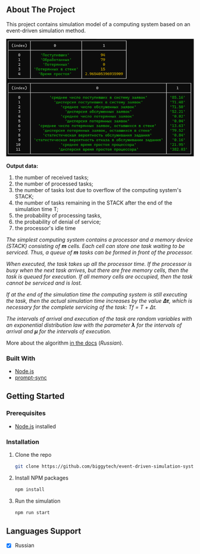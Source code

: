 ## About The Project

This project contains simulation model of a computing system based on an event-driven simulation method.

![example run](./docs/example.png)

**Output data:**
1. the number of received tasks;
2. the number of processed tasks;
3. the number of tasks lost due to overflow of the computing system's STACK;
4. the number of tasks remaining in the STACK after the end of the simulation time T;
5. the probability of processing tasks,
6. the probability of denial of service;
7. the processor's idle time

_The simplest computing system contains a processor and a memory device (STACK) consisting of **m** cells. Each cell can store one task waiting to be serviced. Thus, a queue of **m** tasks can be formed in front of the processor._

_When executed, the task takes up all the processor time. If the processor is busy when the next task arrives, but there are free memory cells, then the task is queued for execution. If all memory cells are occupied, then the task cannot be serviced and is lost._

_If at the end of the simulation time the computing system is still executing the task, then the actual simulation time increases by the value **Δτ**, which is necessary for the complete servicing of the task: Tf = T + Δτ._

_The intervals of arrival and execution of the task are random variables with an exponential distribution law with the parameter **λ** for the intervals of arrival and **μ** for the intervals of execution._

More about the algorithm [in the docs](./docs/) (_Russian_).


### Built With

* [Node.js](https://nodejs.org/en)
* [prompt-sync](https://www.npmjs.com/package/prompt-sync)


## Getting Started

### Prerequisites

* [Node.js](https://nodejs.org/en) installed

### Installation

1. Clone the repo
   ```sh
   git clone https://github.com/biggytech/event-driven-simulation-system
   ```
2. Install NPM packages
   ```sh
   npm install
   ```
3. Run the simulation
   ```sh
   npm run start
   ```

## Languages Support

- [x] Russian
